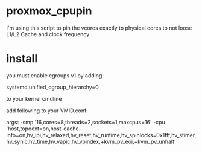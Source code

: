 # proxmox_cpupin
I'm using this script to pin the vcores exactly to physical cores to not loose L1/L2 Cache and clock frequency

# install
you must enable cgroups v1 by adding:

systemd.unified_cgroup_hierarchy=0 

to your kernel cmdline

add following to your VMID.conf:

args: -smp '16,cores=8,threads=2,sockets=1,maxcpus=16' -cpu 'host,topoext=on,host-cache-info=on,hv_ipi,hv_relaxed,hv_reset,hv_runtime,hv_spinlocks=0x1fff,hv_stimer,hv_synic,hv_time,hv_vapic,hv_vpindex,+kvm_pv_eoi,+kvm_pv_unhalt'
